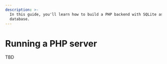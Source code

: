```yaml
---
description: >-
  In this guide, you'll learn how to build a PHP backend with SQLite as its
  database.
---
```


# Running a PHP server

TBD
